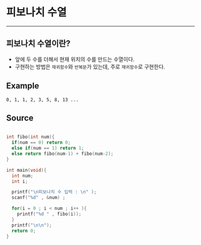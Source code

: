 # 피보나치 수열

---

## 피보나치 수열이란?

- 앞에 두 수를 더해서 현재 위치의 수를 만드는 수열이다.
- 구현하는 방법은 `재귀함수`와 `반복문`가 있는데, 주로 `재귀함수`로 구현한다.

## Example

```
0, 1, 1, 2, 3, 5, 8, 13 ...
```

## Source

```c++

int fibo(int num){
  if(num == 0) return 0;
  else if(num == 1) return 1;
  else return fibo(num-1) + fibo(num-2);
}

int main(void){
  int num;
  int i;

  printf("\n피보나치 수 입력 : \n" );
  scanf("%d" , &num) ;

  for(i = 0 ; i < num ; i++ ){
    printf("%d " , fibo(i));
  }
  printf("\n\n");
  return 0;
}
```
